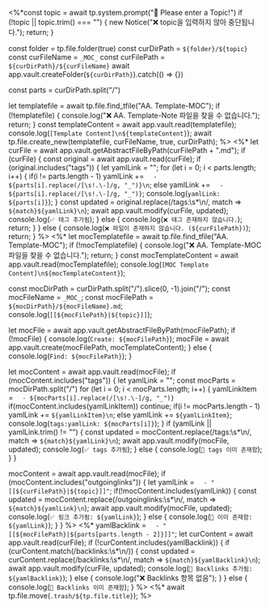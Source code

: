 <%*const topic = await tp.system.prompt("📖 Please enter a Topic!")
if (!topic || topic.trim() === "") {
	new Notice("❌ topic을 입력하지 않아 중단됩니다.");
	return;
}

const folder = tp.file.folder(true)
const curDirPath = `${folder}/${topic}`
const curFileName = `_MOC_`
const curFilePath = `${curDirPath}/${curFileName}`
await app.vault.createFolder(`${curDirPath}`).catch(() => {})

const parts = curDirPath.split("/")

let templatefile = await tp.file.find_tfile("AA. Template-MOC");
if (!templatefile) {
	console.log("❌ AA. Template-Note 파일을 찾을 수 없습니다.");
	return;
}
const templateContent = await app.vault.read(templatefile);
console.log(`[Template Content]\n${templateContent}`);
await tp.file.create_new(templatefile, curFileName, true, curDirPath);
%>
<%*
let curFile = await app.vault.getAbstractFileByPath(curFilePath + ".md");
if (curFile) {
	const original = await app.vault.read(curFile);
	if (original.includes("tags")) {
		let yamlLink = "";
		for (let i = 0; i < parts.length; i++) {
			if(i != parts.length - 1)
				yamlLink += `  - ${parts[i].replace(/[\s!.\-]/g, "_")}\n`;
			else
				yamlLink += `  - ${parts[i].replace(/[\s!.\-]/g, "_")}`;
			console.log(`yamlLink: ${parts[i]}`);
		}
		const updated = original.replace(/tags:\s*\n/, match => `${match}${yamlLink}\n`);
		await app.vault.modify(curFile, updated);
		console.log(`✅ 태그 추가됨`);
	} else {
		console.log(`❌ 태그 존재하지 않습니다.`);
		return;
	}
} else {
	console.log(`❌ 파일이 존재하지 않습니다. (${curFilePath})`);
	return;
}
%>
<%*
let mocTemplatefile = await tp.file.find_tfile("AA. Template-MOC");
if (!mocTemplatefile) {
	console.log("❌ AA. Template-MOC 파일을 찾을 수 없습니다.");
	return;
}
const mocTemplateContent = await app.vault.read(mocTemplatefile);
console.log(`[MOC Template Content]\n${mocTemplateContent}`);

const mocDirPath = curDirPath.split("/").slice(0, -1).join("/");
const mocFileName = `_MOC_`;
const mocFilePath = `${mocDirPath}/${mocFileName}.md`;
console.log(`[[${mocFilePath}|${topic}]]`);

let mocFile = await app.vault.getAbstractFileByPath(mocFilePath);
if (!mocFile) {
	console.log(`Create: ${mocFilePath}`);
	mocFile = await app.vault.create(mocFilePath, mocTemplateContent);
} else {
	console.log(`Find: ${mocFilePath}`);
}

let mocContent = await app.vault.read(mocFile);
if (mocContent.includes("tags")) {
	let yamlLink = "";
	const mocParts = mocDirPath.split("/")
	for (let i = 0; i < mocParts.length; i++) {
		yamlLinkItem = `  - ${mocParts[i].replace(/[\s!.\-]/g, "_")}`
		if(mocContent.includes(yamlLinkItem))
			continue;
		if(i != mocParts.length - 1)
			yamlLink += `${yamlLinkItem}\n`;
		else
			yamlLink += `${yamlLinkItem}`;
		console.log(`tags:yamlLink: ${mocParts[i]}`);
	}
	if (yamlLink || yamlLink.trim() != "") {
		const updated = mocContent.replace(/tags:\s*\n/, match => `${match}${yamlLink}\n`);
		await app.vault.modify(mocFile, updated);
		console.log(`✅ tags 추가됨`);
	} else {
		console.log(`🔁 tags 이미 존재함`);
	}
} 

mocContent = await app.vault.read(mocFile);
if (mocContent.includes("outgoinglinks")) {
	let yamlLink = `  - "[[${curFilePath}|${topic}]]"`;
	if(!mocContent.includes(yamlLink))
	{
		const updated = mocContent.replace(/outgoinglinks:\s*\n/, match => `${match}${yamlLink}\n`);
		await app.vault.modify(mocFile, updated);
		console.log(`✅ 링크 추가됨: ${yamlLink}`);
	} else {
		console.log(`🔁 이미 존재함: ${yamlLink}`);
	}
}
%>
<%*
yamlBacklink = `  - "[[${mocFilePath}|${parts[parts.length - 2]}]]"`;
let curContent = await app.vault.read(curFile);
if (!curContent.includes(yamlBacklink)) {
	if (curContent.match(/backlinks:\s*\n/)) {
		const updated = curContent.replace(/backlinks:\s*\n/, match => `${match}${yamlBacklink}\n`);
		await app.vault.modify(curFile, updated);
		console.log(`🔗 Backlinks 추가됨: ${yamlBacklink}`);
	} else {
		console.log("❌ Backlinks 항목 없음");
	}
} else {
	console.log(`🔁 Backlinks 이미 존재함`);
}
%>
<%* await tp.file.move(`.trash/${tp.file.title}`); %>
